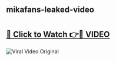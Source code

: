 ## mikafans-leaked-video 

# <h2><a href="http://freeplayer.one?title=mikafans-leaked-video&ref=21J">🔗 Click to Watch 👉🔴 VIDEO</a></h2>

<a href="http://freeplayer.one?title=mikafans-leaked-video&ref=21J" rel="nofollow" data-target="animated-image.originalLink"><img src="https://i.ibb.co.com/xMMVF88/686577567.gif" alt="Viral Video Original" style="max-width: 100%; display: inline-block;" data-target="animated-image.originalImage"></a>

